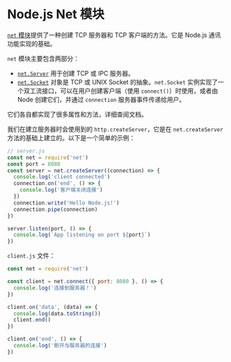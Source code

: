 # Node.js Net 模块

[`net` 模块](http://nodejs.cn/api/net.html#net)提供了一种创建 TCP 服务器和 TCP 客户端的方法。它是 Node.js 通讯功能实现的基础。

`net` 模块主要包含两部分：

- [`net.Server`](http://nodejs.cn/api/net.html#class-netserver) 用于创建 TCP 或 IPC 服务器。
- [`net.Socket`](http://nodejs.cn/api/net.html#class-netsocket) 对象是 TCP 或 UNIX Socket 的抽象。`net.Socket` 实例实现了一个双工流接口，可以在用户创建客户端（使用 `connect()`）时使用，或者由 Node 创建它们，并通过 `connection` 服务器事件传递给用户。

它们各自都实现了很多属性和方法，详细查阅文档。

我们在建立服务器时会使用到的 `http.createServer`，它是在 `net.createServer` 方法的基础上建立的。以下是一个简单的示例：

```js
// server.js
const net = require('net')
const port = 8080
const server = net.createServer((connection) => {
  console.log('client connected')
  connection.on('end', () => {
    console.log('客户端关闭连接')
  })
  connection.write('Hello Node.js!')
  connection.pipe(connection)
})

server.listen(port, () => {
  console.log(`App listening on port ${port}`)
})
```

`client.js` 文件：

```js
const net = require('net')

const client = net.connect({ port: 8080 }, () => {
  console.log('连接到服务器！')
})

client.on('data', (data) => {
  console.log(data.toString())
  client.end()
})

client.on('end', () => {
  console.log('断开与服务器的连接')
})
```
